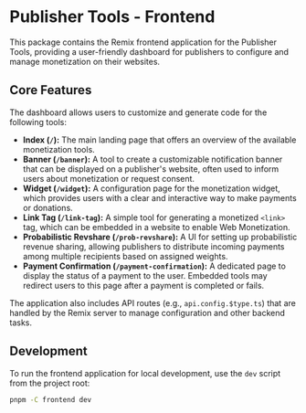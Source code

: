 # Publisher Tools - Frontend

This package contains the Remix frontend application for the Publisher Tools, providing a user-friendly dashboard for publishers to configure and manage monetization on their websites.

## Core Features

The dashboard allows users to customize and generate code for the following tools:

- **Index (`/`):** The main landing page that offers an overview of the available monetization tools.
- **Banner (`/banner`):** A tool to create a customizable notification banner that can be displayed on a publisher's website, often used to inform users about monetization or request consent.
- **Widget (`/widget`):** A configuration page for the monetization widget, which provides users with a clear and interactive way to make payments or donations.
- **Link Tag (`/link-tag`):** A simple tool for generating a monetized `<link>` tag, which can be embedded in a website to enable Web Monetization.
- **Probabilistic Revshare (`/prob-revshare`):** A UI for setting up probabilistic revenue sharing, allowing publishers to distribute incoming payments among multiple recipients based on assigned weights.
- **Payment Confirmation (`/payment-confirmation`):** A dedicated page to display the status of a payment to the user. Embedded tools may redirect users to this page after a payment is completed or fails.

The application also includes API routes (e.g., `api.config.$type.ts`) that are handled by the Remix server to manage configuration and other backend tasks.

## Development

To run the frontend application for local development, use the `dev` script from the project root:

```sh
pnpm -C frontend dev
```
